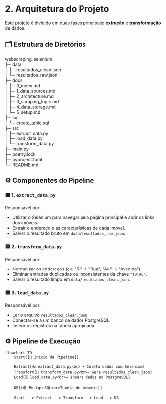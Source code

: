 # 2. Arquitetura do Projeto

Este projeto é dividido em duas fases principais: **extração** e **transformação** de dados.

## 🗂️ Estrutura de Diretórios

webscraping_selenium              
├─ data                            
│  ├─ resultados_clean.json       
│  └─ resultados_raw.json         
├─ docs                                                
│  ├─ 0_index.md                  
│  ├─ 1_data_sources.md           
│  ├─ 2_architecture.md           
│  ├─ 3_scraping_logic.md         
│  ├─ 4_data_storage.md           
│  └─ 5_setup.md                  
├─ sql                            
│  └─ create_table.sql            
├─ src                                  
│  ├─ extract_data.py             
│  ├─ load_data.py                
│  └─ transform_data.py                                     
├─ main.py                        
├─ poetry.lock                    
├─ pyproject.toml                 
└─ README.md                      


## ⚙️ Componentes do Pipeline

### 🟦 1. `extract_data.py`
Responsável por:
- Utilizar o Selenium para navegar pela página principal e abrir os links dos imóveis.
- Extrair o endereço e as características de cada imóvel.
- Salvar o resultado bruto em `data/resultados_raw.json`.

### 🟨 2. `transform_data.py`
Responsável por:
- Normalizar os endereços (ex: "R." → "Rua", "Av." → "Avenida").
- Eliminar entradas duplicadas ou inconsistentes da chave `"TOTAL"`.
- Salvar o resultado limpo em `data/resultados_clean.json`.

### 🟩 3. `load_data.py`
Responsável por:
- Ler o arquivo `resultados_clean.json`.
- Conectar-se a um banco de dados PostgreSQL.
- Inserir os registros na tabela apropriada.

## ⚙️ Pipeline de Execução

```mermaid
flowchart TD
    Start([🚀 Início da Pipeline])

    Extract[📥 extract_data.py<br> ➡️ Coleta dados com Selenium]
    Transform[🧹 transform_data.py<br>➡️ Gera resultados_clean.json]
    Load[🗄️ load_data.py<br>➡️ Insere dados no PostgreSQL]

    DB[(🟢 PostgreSQL<br>Tabela de imóveis)]

    Start --> Extract --> Transform --> Load --> DB
```